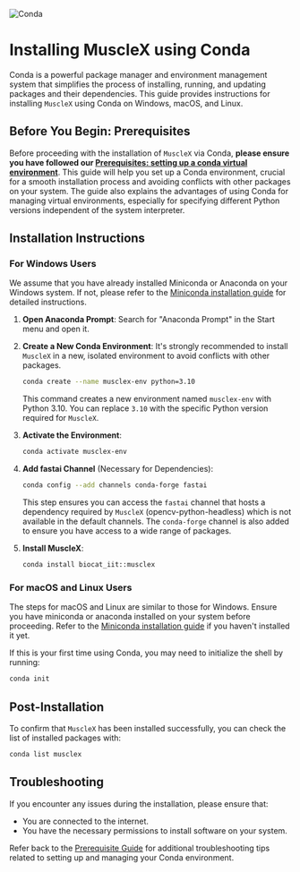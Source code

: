 
![Conda](https://upload.wikimedia.org/wikipedia/commons/e/ea/Conda_logo.svg)

# Installing MuscleX using Conda

Conda is a powerful package manager and environment management system that simplifies the process of installing, running, and updating packages and their dependencies. This guide provides instructions for installing `MuscleX` using Conda on Windows, macOS, and Linux.

## Before You Begin: Prerequisites

Before proceeding with the installation of `MuscleX` via Conda, **please ensure you have followed our [Prerequisites: setting up a conda virtual environment](Prerequisites.md)**. This guide will help you set up a Conda environment, crucial for a smooth installation process and avoiding conflicts with other packages on your system. The guide also explains the advantages of using Conda for managing virtual environments, especially for specifying different Python versions independent of the system interpreter.

## Installation Instructions

### For Windows Users

We assume that you have already installed Miniconda or Anaconda on your Windows system. If not, please refer to the [Miniconda installation guide](https://docs.conda.io/en/latest/miniconda.html) for detailed instructions.

1. **Open Anaconda Prompt**: Search for "Anaconda Prompt" in the Start menu and open it.

2. **Create a New Conda Environment**: It's strongly recommended to install `MuscleX` in a new, isolated environment to avoid conflicts with other packages.
   ```bash
   conda create --name musclex-env python=3.10
   ```
   This command creates a new environment named `musclex-env` with Python 3.10. You can replace `3.10` with the specific Python version required for `MuscleX`.

3. **Activate the Environment**:
   ```bash
   conda activate musclex-env
   ```

4. **Add fastai Channel** (Necessary for Dependencies):
   ```bash
   conda config --add channels conda-forge fastai
   ```
   This step ensures you can access the `fastai` channel that hosts a dependency required by `MuscleX` (opencv-python-headless) which is not available in the default channels. The `conda-forge` channel is also added to ensure you have access to a wide range of packages.

5. **Install MuscleX**:
   ```bash
   conda install biocat_iit::musclex
   ```

### For macOS and Linux Users

The steps for macOS and Linux are similar to those for Windows. 
Ensure you have miniconda or anaconda installed on your system before proceeding. Refer to the [Miniconda installation guide](https://docs.conda.io/en/latest/miniconda.html) if you haven't installed it yet.

If this is your first time using Conda, you may need to initialize the shell by running:
```bash
conda init
```

## Post-Installation

To confirm that `MuscleX` has been installed successfully, you can check the list of installed packages with:
```bash
conda list musclex
```

## Troubleshooting

If you encounter any issues during the installation, please ensure that:
- You are connected to the internet.
- You have the necessary permissions to install software on your system.

Refer back to the [Prerequisite Guide](Prerequisites.md) for additional troubleshooting tips related to setting up and managing your Conda environment.
